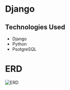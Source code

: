 # Django

## Technologies Used
- Django
- Python
- PsotgreSQL

# ERD 

![_ERD_](https://user-images.githubusercontent.com/111256827/203136165-74b76e9f-b32a-4ac0-9e28-969e369ae354.png)